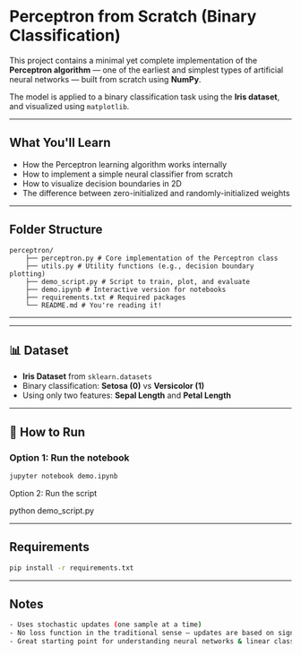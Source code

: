 # Perceptron from Scratch (Binary Classification)

This project contains a minimal yet complete implementation of the **Perceptron algorithm** — one of the earliest and simplest types of artificial neural networks — built from scratch using **NumPy**.

The model is applied to a binary classification task using the **Iris dataset**, and visualized using `matplotlib`.

---

## What You'll Learn

- How the Perceptron learning algorithm works internally
- How to implement a simple neural classifier from scratch
- How to visualize decision boundaries in 2D
- The difference between zero-initialized and randomly-initialized weights

---

## Folder Structure

```
perceptron/
    ├── perceptron.py # Core implementation of the Perceptron class
    ├── utils.py # Utility functions (e.g., decision boundary plotting)
    ├── demo_script.py # Script to train, plot, and evaluate
    ├── demo.ipynb # Interactive version for notebooks
    ├── requirements.txt # Required packages
    └── README.md # You're reading it!
```

---


---

## 📊 Dataset

- **Iris Dataset** from `sklearn.datasets`
- Binary classification: **Setosa (0)** vs **Versicolor (1)**
- Using only two features: **Sepal Length** and **Petal Length**

---

## 🚀 How to Run

### Option 1: Run the notebook

```bash
jupyter notebook demo.ipynb
```
Option 2: Run the script

python demo_script.py


---

## Requirements

``` bash
pip install -r requirements.txt
```
---

## Notes
```bash
- Uses stochastic updates (one sample at a time)  
- No loss function in the traditional sense — updates are based on sign errors  
- Great starting point for understanding neural networks & linear classifiers
```
